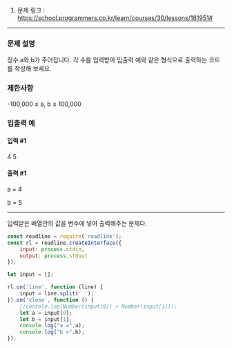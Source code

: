 1. 문제 링크 : https://school.programmers.co.kr/learn/courses/30/lessons/181951#

---
### 문제 설명

정수 a와 b가 주어집니다. 각 수를 입력받아 입출력 예와 같은 형식으로 출력하는 코드를 작성해 보세요.

### 제한사항

-100,000 ≤ a, b ≤ 100,000

### 입출력 예

#### 입력 #1

4 5

#### 출력 #1

a = 4

b = 5

---

입력받은 배열안의 값을 변수에 넣어 출력해주는 문제다.

~~~js
const readline = require('readline');
const rl = readline.createInterface({
    input: process.stdin,
    output: process.stdout
});

let input = [];

rl.on('line', function (line) {
    input = line.split(' ');
}).on('close', function () {
    //console.log(Number(input[0]) + Number(input[1]));
    let a = input[0];
    let b = input[1];
    console.log("a =",a);
    console.log("b =",b);
});
~~~
